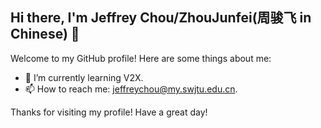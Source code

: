 
## Hi there, I'm Jeffrey Chou/ZhouJunfei(周骏飞 in Chinese) 👋

<!--
**jeffreychou777/jeffreychou777** is a ✨ _special_ ✨ repository because its `README.md` (this file) appears on your GitHub profile.

Here are some ideas to get you started:

- 🔭 I’m currently working on ...
- 💬 Ask me about [topics or projects you are interested in].
- 🌱 I’m currently learning ...
- 👯 I’m looking to collaborate on ...
- 🤔 I’m looking for help with ...
- 💬 Ask me about ...
- 📫 How to reach me: ...
- 😄 Pronouns: ...
- ⚡ Fun fact: ...
- ⚡ Fun fact: [a fun fact about you].
-->

Welcome to my GitHub profile! Here are some things about me:

- 🌱 I’m currently learning V2X.
- 📫 How to reach me: jeffreychou@my.swjtu.edu.cn.

Thanks for visiting my profile! Have a great day!
